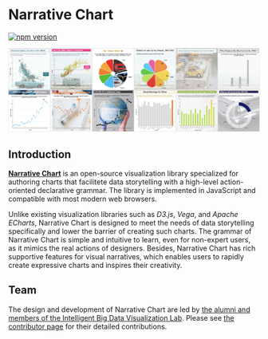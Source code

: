 # Narrative Chart

[![npm version](https://badge.fury.io/js/narchart.svg)](https://badge.fury.io/js/narchart)

[![](/teasor.png)](https://narchart.github.io)

## Introduction

[**Narrative Chart**](https://narchart.github.io) is an open-source visualization library specialized for authoring charts that facilitete data storytelling with a high-level action-oriented declarative grammar. The library is implemented in JavaScript and compatible with most modern web browsers.

Unlike existing visualization libraries such as *D3.js*, *Vega*, and *Apache ECharts*, Narrative Chart is designed to meet the needs of data storytelling specifically and lower the barrier of creating such charts. The grammar of Narrative Chart is simple and intuitive to learn, even for non-expert users, as it mimics the real actions of designers. Besides, Narrative Chart has rich supportive features for visual narratives, which enables users to rapidly create expressive charts and inspires their creativity.

## Team

 The design and development of Narrative Chart are led by [the alumni and members of the Intelligent Big Data Visualization Lab](https://narchart.github.io/src/pages/about.html). Please see [the contributor page](https://github.com/narchart/narrative-chart/graphs/contributors) for their detailed contributions. 